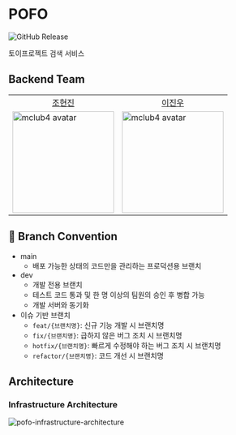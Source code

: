 # POFO
![GitHub Release](https://img.shields.io/github/v/release/team-pofo/pofo-spring)

토이프로젝트 검색 서비스

## Backend Team

<table>
    <tr>
        <td align="center">
            <a href="https://github.com/mclub4">조현진</a>
        </td>
        <td align="center">
            <a href="https://github.com/sukjuhong">이진우</a>
        </td>
    </tr>
    <tr>
        <td>
            <a href="https://github.com/mclub4"><img height="200px" width="200px" src="https://avatars.githubusercontent.com/u/55117706?v=4" alt="mclub4 avatar"/></a>
        </td>
        <td>
            <a href="https://github.com/sukjuhong"><img height="200px" width="200px" src="https://avatars.githubusercontent.com/u/102505374?v=4" alt="mclub4 avatar"/></a>
        </td>
    </tr>
</table>

## 🌳 Branch Convention

- main
    - 배포 가능한 상태의 코드만을 관리하는 프로덕션용 브랜치
- dev
    - 개발 전용 브랜치
    - 테스트 코드 통과 및 한 명 이상의 팀원의 승인 후 병합 가능
    - 개발 서버와 동기화
- 이슈 기반 브랜치
    - `feat/{브랜치명}`: 신규 기능 개발 시 브랜치명
    - `fix/{브랜치명}`: 급하지 않은 버그 조치 시 브랜치명
    - `hotfix/{브랜치명}`: 빠르게 수정해야 하는 버그 조치 시 브랜치명
    - `refactor/{브랜치명}`: 코드 개선 시 브랜치명

## Architecture

### Infrastructure Architecture

![pofo-infrastructure-architecture](https://github.com/user-attachments/assets/350ae65b-39d0-48b9-a736-967ab8a86b42)

